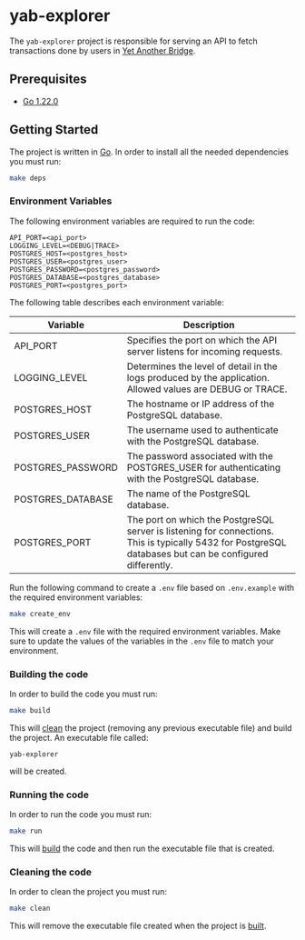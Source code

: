# yab-explorer

The `yab-explorer` project is responsible for serving an API to fetch transactions done by users in [Yet Another Bridge](https://yetanotherbridge.com/).

## Prerequisites

* [Go 1.22.0](https://go.dev/dl/)

## Getting Started

The project is written in [Go](https://go.dev). In order to install all the needed dependencies you must run:

```sh
make deps
```

### Environment Variables

The following environment variables are required to run the code:

```dotenv
API_PORT=<api_port>
LOGGING_LEVEL=<DEBUG|TRACE>
POSTGRES_HOST=<postgres_host>
POSTGRES_USER=<postgres_user>
POSTGRES_PASSWORD=<postgres_password>
POSTGRES_DATABASE=<postgres_database>
POSTGRES_PORT=<postgres_port>
```

The following table describes each environment variable:

| Variable          | Description                                                                                                                                              |
|-------------------|----------------------------------------------------------------------------------------------------------------------------------------------------------|
| API_PORT          | Specifies the port on which the API server listens for incoming requests.                                                                                |
| LOGGING_LEVEL     | Determines the level of detail in the logs produced by the application. Allowed values are DEBUG or TRACE.                                               |
| POSTGRES_HOST     | The hostname or IP address of the PostgreSQL database.                                                                                                   |
| POSTGRES_USER     | The username used to authenticate with the PostgreSQL database.                                                                                          |
| POSTGRES_PASSWORD | The password associated with the POSTGRES_USER for authenticating with the PostgreSQL database.                                                          |
| POSTGRES_DATABASE | The name of the PostgreSQL database.                                                                                                                     |
| POSTGRES_PORT     | The port on which the PostgreSQL server is listening for connections. This is typically 5432 for PostgreSQL databases but can be configured differently. |

Run the following command to create a `.env` file based on `.env.example` with the required environment variables:

```sh
make create_env
```

This will create a `.env` file with the required environment variables. Make sure to update the values of the variables
in the `.env` file to match your environment.

### Building the code

In order to build the code you must run:

```sh
make build
```

This will [clean](#cleaning-the-code) the project (removing any previous executable file) and build the project. An executable file called:
```
yab-explorer
```
will be created.

### Running the code

In order to run the code you must run:

```sh
make run
```

This will [build](#building-the-code) the code and then run the executable file that is created.

### Cleaning the code

In order to clean the project you must run:

```sh
make clean
```

This will remove the executable file created when the project is [built](#building-the-code).